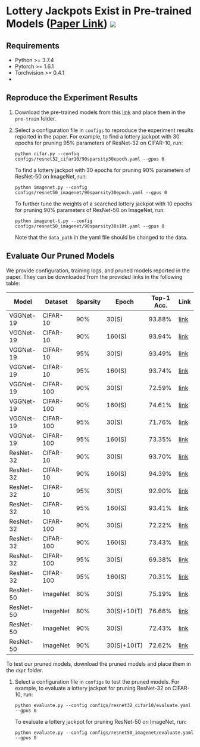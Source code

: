 # Lottery Jackpots Exist in Pre-trained Models  ([Paper Link](https://arxiv.org/abs/2104.08700)) ![](https://visitor-badge.glitch.me/badge?page_id=zyxxmu.lottery-jackpots)

## Requirements

- Python >= 3.7.4
- Pytorch >= 1.6.1
- Torchvision >= 0.4.1
- 
## Reproduce the Experiment Results 

1. Download the pre-trained models from this [link](https://drive.google.com/drive/folders/13et0J5S2iJK9oS-twrKXVqC-tk0AO9Gn?usp=sharing) and place them in the `pre-train` folder.

2. Select a configuration file in `configs` to reproduce the experiment results reported in the paper. For example, to find a lottery jackpot with 30 epochs for pruning 95% parameters of ResNet-32 on CIFAR-10, run:

   `python cifar.py --config configs/resnet32_cifar10/90sparsity30epoch.yaml --gpus 0`

   To find a lottery jackpot with 30 epochs for pruning 90% parameters of ResNet-50 on ImageNet, run:

   `python imagenet.py --config configs/resnet50_imagenet/90sparsity30epoch.yaml --gpus 0`

   To further tune the weights of a searched lottery jackpot with 10 epochs for pruning 90% parameters of ResNet-50 on ImageNet, run:

   `python imagenet-t.py --config configs/resnet50_imagenet/90sparsity30s10t.yaml --gpus 0`

   Note that the `data_path` in the yaml file should be changed to the data. 

## Evaluate Our Pruned Models

We provide configuration, training logs, and pruned models reported in the paper. They can be downloaded from the provided links in the following table:

| Model     | Dataset   | Sparsity | Epoch       | Top-1 Acc. | Link                                                         |
| --------- | --------- | -------- | ----------- | ---------- | ------------------------------------------------------------ |
| VGGNet-19 | CIFAR-10  | 90%      | 30(S)       | 93.88%     | [link](https://drive.google.com/drive/folders/1Ok8Yn6hdPy6GYKruHFWt4gjuYbjRnnGR?usp=sharing) |
| VGGNet-19 | CIFAR-10  | 90%      | 160(S)      | 93.94%     | [link](https://drive.google.com/drive/folders/1oT-QXUPWxiXqsrxmq2sfyi_BQCb_dVaM?usp=sharing) |
| VGGNet-19 | CIFAR-10  | 95%      | 30(S)       | 93.49%     | [link](https://drive.google.com/drive/folders/1gnmM04kbbzJogq3sFnuDb4P46dg4Fdng?usp=sharing) |
| VGGNet-19 | CIFAR-10  | 95%      | 160(S)      | 93.74%     | [link](https://drive.google.com/drive/folders/1N_VDQjiozY1YfLqOfg_AbatqF2W1BDua?usp=sharing) |
| VGGNet-19 | CIFAR-100 | 90%      | 30(S)       | 72.59%     | [link](https://drive.google.com/drive/folders/1lele-SwnPLiUnoUS9ckdrJU5yKCw-B4w?usp=sharing) |
| VGGNet-19 | CIFAR-100 | 90%      | 160(S)      | 74.61%     | [link](https://drive.google.com/drive/folders/1_vt2ELABH0uc1szWDCPt14SUme6TqXyU?usp=sharing) |
| VGGNet-19 | CIFAR-100 | 95%      | 30(S)       | 71.76%     | [link](https://drive.google.com/drive/folders/1bHuRm2hQTJYIuoOokEdy_qh9zU2EIRcj?usp=sharing) |
| VGGNet-19 | CIFAR-100 | 95%      | 160(S)      | 73.35%     | [link](https://drive.google.com/drive/folders/1ofF9Bxlq1OI1n3rBOZFbOvJHnCo573cd?usp=sharing) |
| ResNet-32 | CIFAR-10  | 90%      | 30(S)       | 93.70%     | [link](https://drive.google.com/drive/folders/128ns-f4Ei3sh-j2IaUgSH2wpxwZ5JdW4?usp=sharing) |
| ResNet-32 | CIFAR-10  | 90%      | 160(S)      | 94.39%     | [link](https://drive.google.com/drive/folders/1SKWtpmFfwFzQmAnJyES-sBgw6SIpHO8w?usp=sharing) |
| ResNet-32 | CIFAR-10  | 95%      | 30(S)       | 92.90%     | [link](https://drive.google.com/drive/folders/12377BFszAKAVlL3NW2LTlFkolmBmPBTC?usp=sharing) |
| ResNet-32 | CIFAR-10  | 95%      | 160(S)      | 93.41%     | [link](https://drive.google.com/drive/folders/1v51xuTPujFejhTueNHwxq9qMwe0HRniu?usp=sharing) |
| ResNet-32 | CIFAR-100 | 90%      | 30(S)       | 72.22%     | [link](https://drive.google.com/drive/folders/1Pu3HbZ80dLNdkqc32oVJIMJN4grgdajC?usp=sharing) |
| ResNet-32 | CIFAR-100 | 90%      | 160(S)      | 73.43%     | [link](https://drive.google.com/drive/folders/16fNdDoAn7dDXN7qKDaosPQn1T1aWCaUF?usp=sharing) |
| ResNet-32 | CIFAR-100 | 95%      | 30(S)       | 69.38%     | [link](https://drive.google.com/drive/folders/1ygB_uEYed_27M34jX7Uxh7aOnnBfbLqj?usp=sharing) |
| ResNet-32 | CIFAR-100 | 95%      | 160(S)      | 70.31%     | [link](https://drive.google.com/drive/folders/1Sz6pbt9RhCPlwmGIaScbFLvt2fXcZ3WM?usp=sharing) |
| ResNet-50 | ImageNet  | 80%      | 30(S)       | 75.19%     | [link](https://drive.google.com/drive/folders/1s0Ar5VamRndGj06hrMzPLz5WHaqehqTf?usp=sharing) |
| ResNet-50 | ImageNet  | 80%      | 30(S)+10(T) | 76.66%     | [link](https://drive.google.com/drive/folders/1egmfGG4zPmuAsTmZTeTJ_ZhGkZEt7d_n?usp=sharing) |
| ResNet-50 | ImageNet  | 90%      | 30(S)       | 72.43%     | [link](https://drive.google.com/drive/folders/1Ws5qjQrSeEYeOf2UhIdEmgQO04O5LwUa?usp=sharing) |
| ResNet-50 | ImageNet  | 90%      | 30(S)+10(T) | 72.62%     | [link](https://drive.google.com/drive/folders/1wTzyDKr6_PW3ty2wsiZXT-iS5EFsEpzb?usp=sharing) |

To test our pruned models, download the pruned models and place them in the `ckpt` folder.

1. Select a configuration file in `configs` to test the pruned models. For example, to evaluate a lottery jackpot for pruning ResNet-32 on CIFAR-10, run:

   `python evaluate.py --config configs/resnet32_cifar10/evaluate.yaml --gpus 0`

    To evaluate a lottery jackpot for pruning ResNet-50 on ImageNet, run:

   `python evaluate.py --config configs/resnet50_imagenet/evaluate.yaml --gpus 0`

